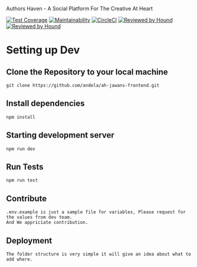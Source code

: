 Authors Haven - A Social Platform For The Creative At Heart

[![Test Coverage](https://api.codeclimate.com/v1/badges/296553ecc917ef3b79c3/test_coverage)](https://codeclimate.com/github/andela/ah-jawans-frontend/test_coverage)
[![Maintainability](https://api.codeclimate.com/v1/badges/296553ecc917ef3b79c3/maintainability)](https://codeclimate.com/github/andela/ah-jawans-frontend/maintainability)
[![CircleCI](https://circleci.com/gh/andela/ah-jawans-frontend.svg?style=svg)](https://circleci.com/gh/andela/ah-jawans-frontend)
[![Reviewed by Hound](https://img.shields.io/badge/Reviewed_by-Hound-8E64B0.svg)](https://houndci.com)
[![Reviewed by Hound](https://img.shields.io/github/issues/andela/ah-jawans-backend.svg?style=flat-square)](https://houndci.com)

# Setting up Dev

## Clone the Repository to your local machine <br/>

```
git clone https://github.com/andela/ah-jawans-frontend.git
```

## Install dependencies <br/>

```
npm install
```

## Starting development server <br/>

```
npm run dev
```

## Run Tests <br/>

```
npm run test
```

## Contribute

```
.env.example is just a sample file for variables, Please request for the values from dev team.
And We appriciate contribution.
```

## Deployment

```
The folder structure is very simple it will give an idea about what to add where.
```
